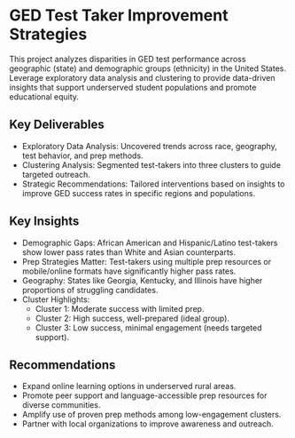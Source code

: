 # GED Test Taker Improvement Strategies
This project analyzes disparities in GED test performance across geographic (state) and demographic groups (ethnicity) in the United States. Leverage exploratory data analysis and clustering to provide data-driven insights that support underserved student populations and promote educational equity.

## Key Deliverables
- Exploratory Data Analysis: Uncovered trends across race, geography, test behavior, and prep methods.
- Clustering Analysis: Segmented test-takers into three clusters to guide targeted outreach.
- Strategic Recommendations: Tailored interventions based on insights to improve GED success rates in specific regions and populations.

## Key Insights
- Demographic Gaps: African American and Hispanic/Latino test-takers show lower pass rates than White and Asian counterparts.
- Prep Strategies Matter: Test-takers using multiple prep resources or mobile/online formats have significantly higher pass rates.
- Geography: States like Georgia, Kentucky, and Illinois have higher proportions of struggling candidates.
- Cluster Highlights:
  - Cluster 1: Moderate success with limited prep.
  - Cluster 2: High success, well-prepared (ideal group).
  - Cluster 3: Low success, minimal engagement (needs targeted support).

## Recommendations
- Expand online learning options in underserved rural areas.
- Promote peer support and language-accessible prep resources for diverse communities.
- Amplify use of proven prep methods among low-engagement clusters.
- Partner with local organizations to improve awareness and outreach.

